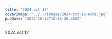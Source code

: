 ```yaml
---
title: "2024 oct 12"
coverImage: "../../images/2024-oct-12-A5Mz.jpg"
pubDate: "2024-10-12T16:16:36.400Z"
---
```


2024 oct 12
